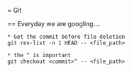 = Git

== Everyday we are googling....

    * Get the commit before file deletion
    git rev-list -n 1 HEAD -- <file_path>

    * the ^ is important
    git checkout <commit>^ -- <file_path>

